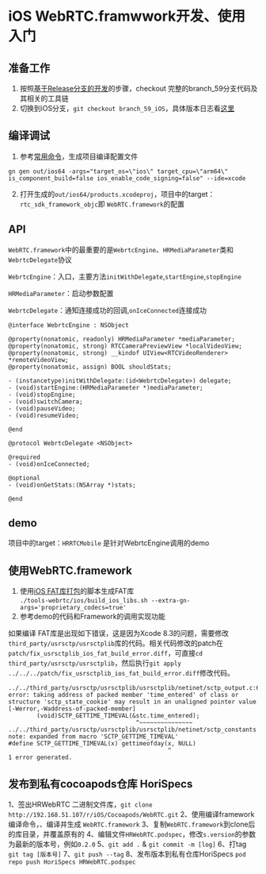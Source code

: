 # iOS WebRTC.framwwork开发、使用入门

## 准备工作

1. 按照[基于Release分支的开发](../develop_with_release.md)的步骤，checkout 完整的branch_59分支代码及其相关的工具链
2. 切换到iOS分支，`git checkout branch_59_iOS`，具体版本日志看[这里](http://192.168.51.107/log/webrtc%2F.git/branch_59_iOS)

## 编译调试

1. 参考[常用命令](../cmd.md)，生成项目编译配置文件
```
gn gen out/ios64 -args="target_os=\"ios\" target_cpu=\"arm64\" is_component_build=false ios_enable_code_signing=false" --ide=xcode
```
2. 打开生成的`out/ios64/products.xcodeproj`，项目中的target：`rtc_sdk_framework_objc`即
`WebRTC.framework`的配置

## API

`WebRTC.framework`中的最重要的是`WebrtcEngine`、`HRMediaParameter`类和`WebrtcDelegate`协议

`WebrtcEngine`：入口，主要方法`initWithDelegate`,`startEngine`,`stopEngine`

`HRMediaParameter`：启动参数配置

`WebrtcDelegate`：通知连接成功的回调,`onIceConnected`连接成功

``` objc
@interface WebrtcEngine : NSObject

@property(nonatomic, readonly) HRMediaParameter *mediaParameter;
@property(nonatomic, strong) RTCCameraPreviewView *localVideoView;
@property(nonatomic, strong) __kindof UIView<RTCVideoRenderer> *remoteVideoView;
@property(nonatomic, assign) BOOL shouldStats;

- (instancetype)initWithDelegate:(id<WebrtcDelegate>) delegate;
- (void)startEngine:(HRMediaParameter *)mediaParameter;
- (void)stopEngine;
- (void)switchCamera;
- (void)pauseVideo;
- (void)resumeVideo;

@end
```

``` objc
@protocol WebrtcDelegate <NSObject>

@required
- (void)onIceConnected;

@optional
- (void)onGetStats:(NSArray *)stats;

@end
```

## demo

项目中的target：`HRRTCMobile` 是针对WebrtcEngine调用的demo

## 使用WebRTC.framework

1. 使用[iOS FAT库打包](../cmd.md)的脚本生成FAT库  
`./tools-webrtc/ios/build_ios_libs.sh --extra-gn-args='proprietary_codecs=true'`
2. 参考demo的代码和Framework的调用实现功能

如果编译 FAT库是出现如下错误，这是因为Xcode 8.3的问题，需要修改`third_party/usrsctp/usrsctplib`库的代码。相关代码修改的patch在`patch/fix_usrsctplib_ios_fat_build_error.diff`，可直接`cd third_party/usrsctp/usrsctplib`，然后执行`git apply ../../../patch/fix_usrsctplib_ios_fat_build_error.diff`修改代码。

``` shell
../../third_party/usrsctp/usrsctplib/usrsctplib/netinet/sctp_output.c:6020:30: error: taking address of packed member 'time_entered' of class or structure 'sctp_state_cookie' may result in an unaligned pointer value [-Werror,-Waddress-of-packed-member]
        (void)SCTP_GETTIME_TIMEVAL(&stc.time_entered);
                                    ^~~~~~~~~~~~~~~~
../../third_party/usrsctp/usrsctplib/usrsctplib/netinet/sctp_constants.h:1028:46: note: expanded from macro 'SCTP_GETTIME_TIMEVAL'
#define SCTP_GETTIME_TIMEVAL(x) gettimeofday(x, NULL)
                                             ^
1 error generated.
```


## 发布到私有cocoapods仓库 HoriSpecs

1、签出HRWebRTC 二进制文件库，`git clone http://192.168.51.107/r/iOS/Cocoapods/WebRTC.git`
2、使用编译framework编译命令，、编译并生成 `WebRTC.framework`
3、复制`WebRTC.framework`到clone后的库目录，并覆盖原有的
4、编辑文件`HRWebRTC.podspec`，修改`s.version`的参数为最新的版本号，例如`0.2.0`
5、`git add .` & `git commit -m [log]`
6、打tag `git tag [版本号]`
7、`git push --tag`
8、发布版本到私有仓库HoriSpecs `pod repo push HoriSpecs HRWebRTC.podspec`